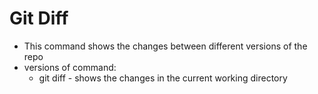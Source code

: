 # Git Diff
- This command shows the changes between different versions of the repo
- versions of command:
    * git diff - shows the changes in the current working directory